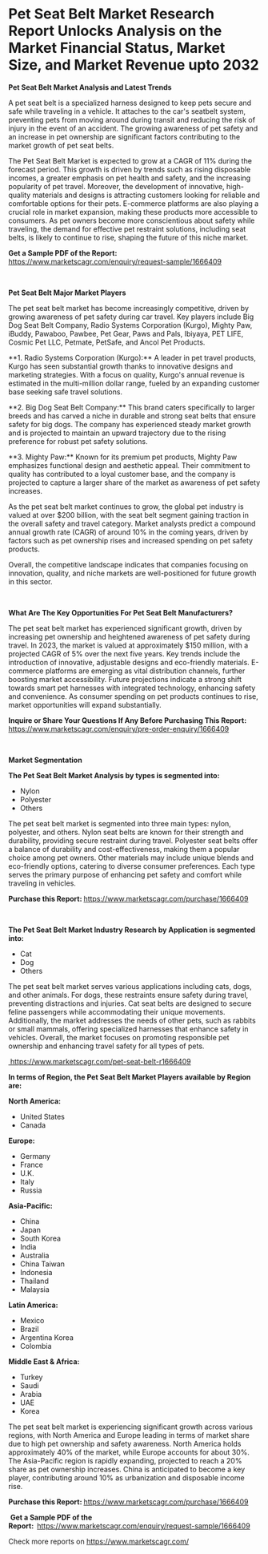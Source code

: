 <p><h1>Pet Seat Belt Market Research Report Unlocks Analysis on the Market Financial Status, Market Size, and Market Revenue upto 2032</h1></p><p><strong>Pet Seat Belt Market Analysis and Latest Trends</strong></p>
<p><p>A pet seat belt is a specialized harness designed to keep pets secure and safe while traveling in a vehicle. It attaches to the car's seatbelt system, preventing pets from moving around during transit and reducing the risk of injury in the event of an accident. The growing awareness of pet safety and an increase in pet ownership are significant factors contributing to the market growth of pet seat belts. </p><p>The Pet Seat Belt Market is expected to grow at a CAGR of 11% during the forecast period. This growth is driven by trends such as rising disposable incomes, a greater emphasis on pet health and safety, and the increasing popularity of pet travel. Moreover, the development of innovative, high-quality materials and designs is attracting customers looking for reliable and comfortable options for their pets. E-commerce platforms are also playing a crucial role in market expansion, making these products more accessible to consumers. As pet owners become more conscientious about safety while traveling, the demand for effective pet restraint solutions, including seat belts, is likely to continue to rise, shaping the future of this niche market.</p></p>
<p><strong>Get a Sample PDF of the Report:&nbsp;</strong> <a href="https://www.marketscagr.com/enquiry/request-sample/1666409?utm_campaign=2239&utm_medium=2&utm_source=Github&utm_content=ia&utm_term=09022025&utm_id=pet-seat-belt">https://www.marketscagr.com/enquiry/request-sample/1666409</a></p>
<p>&nbsp;</p>
<p><strong>Pet Seat Belt Major Market Players</strong></p>
<p><p>The pet seat belt market has become increasingly competitive, driven by growing awareness of pet safety during car travel. Key players include Big Dog Seat Belt Company, Radio Systems Corporation (Kurgo), Mighty Paw, iBuddy, Pawaboo, Pawbee, Pet Gear, Paws and Pals, Ibiyaya, PET LIFE, Cosmic Pet LLC, Petmate, PetSafe, and Ancol Pet Products.</p><p>**1. Radio Systems Corporation (Kurgo):** A leader in pet travel products, Kurgo has seen substantial growth thanks to innovative designs and marketing strategies. With a focus on quality, Kurgo's annual revenue is estimated in the multi-million dollar range, fueled by an expanding customer base seeking safe travel solutions.</p><p>**2. Big Dog Seat Belt Company:** This brand caters specifically to larger breeds and has carved a niche in durable and strong seat belts that ensure safety for big dogs. The company has experienced steady market growth and is projected to maintain an upward trajectory due to the rising preference for robust pet safety solutions.</p><p>**3. Mighty Paw:** Known for its premium pet products, Mighty Paw emphasizes functional design and aesthetic appeal. Their commitment to quality has contributed to a loyal customer base, and the company is projected to capture a larger share of the market as awareness of pet safety increases.</p><p>As the pet seat belt market continues to grow, the global pet industry is valued at over $200 billion, with the seat belt segment gaining traction in the overall safety and travel category. Market analysts predict a compound annual growth rate (CAGR) of around 10% in the coming years, driven by factors such as pet ownership rises and increased spending on pet safety products.</p><p>Overall, the competitive landscape indicates that companies focusing on innovation, quality, and niche markets are well-positioned for future growth in this sector.</p></p>
<p>&nbsp;</p>
<p><strong>What Are The Key Opportunities For Pet Seat Belt Manufacturers?</strong></p>
<p><p>The pet seat belt market has experienced significant growth, driven by increasing pet ownership and heightened awareness of pet safety during travel. In 2023, the market is valued at approximately $150 million, with a projected CAGR of 5% over the next five years. Key trends include the introduction of innovative, adjustable designs and eco-friendly materials. E-commerce platforms are emerging as vital distribution channels, further boosting market accessibility. Future projections indicate a strong shift towards smart pet harnesses with integrated technology, enhancing safety and convenience. As consumer spending on pet products continues to rise, market opportunities will expand substantially.</p></p>
<p><strong>Inquire or Share Your Questions If Any Before Purchasing This Report:</strong> <a href="https://www.marketscagr.com/enquiry/pre-order-enquiry/1666409?utm_campaign=2239&utm_medium=2&utm_source=Github&utm_content=ia&utm_term=09022025&utm_id=pet-seat-belt">https://www.marketscagr.com/enquiry/pre-order-enquiry/1666409</a></p>
<p>&nbsp;</p>
<p><strong>Market Segmentation</strong></p>
<p><strong>The Pet Seat Belt Market Analysis by types is segmented into:</strong></p>
<p><ul><li>Nylon</li><li>Polyester</li><li>Others</li></ul></p>
<p><p>The pet seat belt market is segmented into three main types: nylon, polyester, and others. Nylon seat belts are known for their strength and durability, providing secure restraint during travel. Polyester seat belts offer a balance of durability and cost-effectiveness, making them a popular choice among pet owners. Other materials may include unique blends and eco-friendly options, catering to diverse consumer preferences. Each type serves the primary purpose of enhancing pet safety and comfort while traveling in vehicles.</p></p>
<p><strong>Purchase this Report:&nbsp;</strong><a href="https://www.marketscagr.com/purchase/1666409?utm_campaign=2239&utm_medium=2&utm_source=Github&utm_content=ia&utm_term=09022025&utm_id=pet-seat-belt">https://www.marketscagr.com/purchase/1666409</a></p>
<p>&nbsp;</p>
<p><strong>The Pet Seat Belt Market Industry Research by Application is segmented into:</strong></p>
<p><ul><li>Cat</li><li>Dog</li><li>Others</li></ul></p>
<p><p>The pet seat belt market serves various applications including cats, dogs, and other animals. For dogs, these restraints ensure safety during travel, preventing distractions and injuries. Cat seat belts are designed to secure feline passengers while accommodating their unique movements. Additionally, the market addresses the needs of other pets, such as rabbits or small mammals, offering specialized harnesses that enhance safety in vehicles. Overall, the market focuses on promoting responsible pet ownership and enhancing travel safety for all types of pets.</p></p>
<p><a href="https://www.marketscagr.com/pet-seat-belt-r1666409?utm_campaign=2239&utm_medium=2&utm_source=Github&utm_content=ia&utm_term=09022025&utm_id=pet-seat-belt">&nbsp;https://www.marketscagr.com/pet-seat-belt-r1666409</a></p>
<p><strong>In terms of Region, the Pet Seat Belt Market Players available by Region are:</strong></p>
<p>
    <p> <strong> North America: </strong>
        <ul>
            <li>United States</li>
            <li>Canada</li>
        </ul>
        </p> 
    <p> <strong> Europe: </strong>
        <ul>
            <li>Germany</li>
            <li>France</li>
            <li>U.K.</li>
            <li>Italy</li>
            <li>Russia</li>
        </ul>
        </p> 
    <p> <strong> Asia-Pacific: </strong>
        <ul>
            <li>China</li>
            <li>Japan</li>
            <li>South Korea</li>
            <li>India</li>
            <li>Australia</li>
            <li>China Taiwan</li>
            <li>Indonesia</li>
            <li>Thailand</li>
            <li>Malaysia</li>
        </ul>
        </p> 
    <p> <strong> Latin America: </strong>
        <ul>
            <li>Mexico</li>
            <li>Brazil</li>
            <li>Argentina Korea</li>
            <li>Colombia</li>
        </ul>
        </p> 
    <p> <strong> Middle East & Africa: </strong>
        <ul>
            <li>Turkey</li>
            <li>Saudi</li>
            <li>Arabia</li>
            <li>UAE</li>
            <li>Korea</li>
        </ul>
    </p>
    </p>
<p><p>The pet seat belt market is experiencing significant growth across various regions, with North America and Europe leading in terms of market share due to high pet ownership and safety awareness. North America holds approximately 40% of the market, while Europe accounts for about 30%. The Asia-Pacific region is rapidly expanding, projected to reach a 20% share as pet ownership increases. China is anticipated to become a key player, contributing around 10% as urbanization and disposable income rise.</p></p>
<p><strong>Purchase this Report: </strong><a href="https://www.marketscagr.com/purchase/1666409?utm_campaign=2239&utm_medium=2&utm_source=Github&utm_content=ia&utm_term=09022025&utm_id=pet-seat-belt">https://www.marketscagr.com/purchase/1666409</a></p>
<p>&nbsp;<strong>Get a Sample PDF of the Report:&nbsp;&nbsp;</strong><a href="https://www.marketscagr.com/enquiry/request-sample/1666409?utm_campaign=2239&utm_medium=2&utm_source=Github&utm_content=ia&utm_term=09022025&utm_id=pet-seat-belt">https://www.marketscagr.com/enquiry/request-sample/1666409</a></p>
<p><strong></strong></p>
<p>Check more reports on <a href="https://www.marketscagr.com/?utm_campaign=2239&utm_medium=2&utm_source=Github&utm_content=ia&utm_term=09022025&utm_id=pet-seat-belt">https://www.marketscagr.com/</a></p>